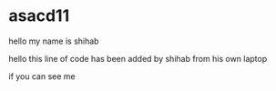# asacd11

hello my name is shihab

hello this line of code has been added by shihab from his own laptop

if you can see me 
